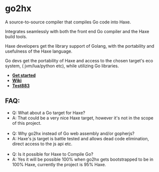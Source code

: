 

# go2hx

A source-to-source compiler that compiles Go code into Haxe.

Integrates seamlessly with both the front end Go compiler and the Haxe build tools.

Haxe developers get the library support of Golang, with the portability and usefulness of the Haxe language.

Go devs get the portability of Haxe and access to the chosen target's eco system, ( jvm/lua/python etc), while utilizing Go libraries.

* **[Get started](https://github.com/go2hx/go2hx#getting-started)**
* **[Wiki](https://github.com/go2hx/go2hx/wiki)**
* **[Test883](/test883)**

## FAQ:

* Q: What about a Go target for Haxe?
* A: That could be a very nice Haxe target, however it's not in the scope of this project.
<br><br>
* Q: Why go2hx instead of Go web assembly and/or gopherjs?
* A: Haxe's js target is battle tested and allows dead code elimination, direct access to the js api etc.
<br><br>
* Q: Is it possible for Haxe to Compile Go?
* A: Yes it will be possible 100% when go2hx gets bootstrapped to be in 100% Haxe, currently the project is 95% Haxe.

